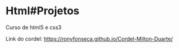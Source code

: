 # Html#Projetos
Curso de html5 e css3

Link do cordel: https://ronyfonseca.github.io/Cordel-Milton-Duarte/
